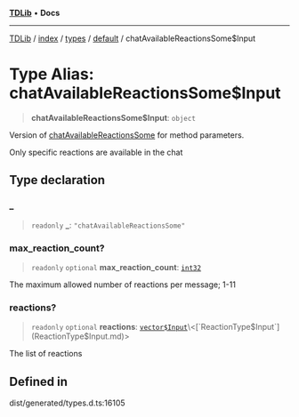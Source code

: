 [**TDLib**](../../../../../../README.md) • **Docs**

***

[TDLib](../../../../../../modules.md) / [index](../../../../../README.md) / [types](../../../README.md) / [default](../README.md) / chatAvailableReactionsSome$Input

# Type Alias: chatAvailableReactionsSome$Input

> **chatAvailableReactionsSome$Input**: `object`

Version of [chatAvailableReactionsSome](chatAvailableReactionsSome.md) for method parameters.

Only specific reactions are available in the chat

## Type declaration

### \_

> `readonly` **\_**: `"chatAvailableReactionsSome"`

### max\_reaction\_count?

> `readonly` `optional` **max\_reaction\_count**: [`int32`](int32-1.md)

The maximum allowed number of reactions per message; 1-11

### reactions?

> `readonly` `optional` **reactions**: [`vector$Input`](vector$Input.md)\<[`ReactionType$Input`](ReactionType$Input.md)\>

The list of reactions

## Defined in

dist/generated/types.d.ts:16105
